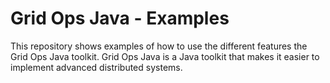 # Grid Ops Java - Examples

This repository shows examples of how to use the different features the 
Grid Ops Java toolkit. Grid Ops Java is a Java toolkit that makes it
easier to implement advanced distributed systems.